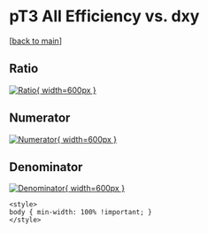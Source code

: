 # pT3 All Efficiency vs. dxy

[[back to main](./)]



## Ratio

[![Ratio](../mtv/var/pT3_0_eff_dxy.png){ width=600px }](../mtv/var/pT3_0_eff_dxy.pdf)

## Numerator

[![Numerator](../mtv/num/pT3_0_eff_dxy_num.png){ width=600px }](../mtv/num/pT3_0_eff_dxy_num.pdf)

## Denominator

[![Denominator](../mtv/den/pT3_0_eff_dxy_den.png){ width=600px }](../mtv/den/pT3_0_eff_dxy_den.pdf)


``` {=html}
<style>
body { min-width: 100% !important; }
</style>
```
